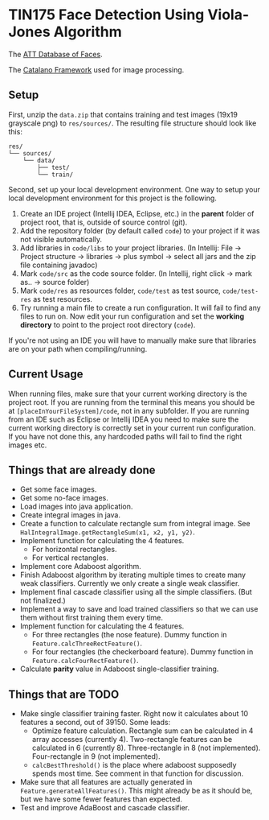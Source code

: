 # TIN175 Face Detection Using Viola-Jones Algorithm

The [ATT Database of Faces](https://www.cl.cam.ac.uk/research/dtg/attarchive/facedatabase.html).

The [Catalano Framework](https://github.com/DiegoCatalano/Catalano-Framework) used for image processing.

## Setup
First, unzip the `data.zip` that contains training and test images (19x19 grayscale png) to `res/sources/`. The resulting file structure should look like this:
```
res/
└── sources/
    └── data/
        ├── test/
        └── train/
```

Second, set up your local development environment. One way to setup your local development environment for this project is the following.

1. Create an IDE project (Intellij IDEA, Eclipse, etc.) in the __parent__ folder of project root, that is, outside of source control (git).
2. Add the repository folder (by default called `code`) to your project if it was not visible automatically.
3. Add libraries in `code/libs` to your project libraries. (In Intellij: File -> Project structure -> libraries -> plus symbol -> select all jars and the zip file containing javadoc)
4. Mark `code/src` as the code source folder. (In Intellij, right click -> mark as.. -> source folder)
5. Mark `code/res` as resources folder, `code/test` as test source, `code/test-res` as test resources.
6. Try running a main file to create a run configuration. It will fail to find any files to run on. Now edit your run configuration and set the __working directory__ to point to the project root directory (`code`).

If you're not using an IDE you will have to manually make sure that libraries are on your path when compiling/running.


## Current Usage
When running files, make sure that your current working directory is the project root. If you are running from the terminal this means you should be at `[placeInYourFileSystem]/code`, not in any subfolder. If you are running from an IDE such as Eclipse or Intellij IDEA you need to make sure the current working directory is correctly set in your current run configuration. If you have not done this, any hardcoded paths will fail to find the right images etc.



## Things that are already done
* Get some face images.
* Get some no-face images.
* Load images into java application.
* Create integral images in java.
* Create a function to calculate rectangle sum from integral image. See `HalIntegralImage.getRectangleSum(x1, x2, y1, y2)`.
* Implement function for calculating the 4 features.
   * For horizontal rectangles.
   * For vertical rectangles.
* Implement core Adaboost algorithm.
* Finish Adaboost algorithm by iterating multiple times to create many weak classifiers. Currently we only create a single weak classifier.
* Implement final cascade classifier using all the simple classifiers. (But not finalized.)
* Implement a way to save and load trained classifiers so that we can use them without first training them every time.
* Implement function for calculating the 4 features.
   * For three rectangles (the nose feature). Dummy function in `Feature.calcThreeRectFeature()`.
   * For four rectangles (the checkerboard feature). Dummy function in `Feature.calcFourRectFeature()`.
* Calculate __parity__ value in Adaboost single-classifier training.

## Things that are TODO
* Make single classifier training faster. Right now it calculates about 10 features a second, out of 39150. Some leads:
   * Optimize feature calculation. Rectangle sum can be calculated in 4 array accesses (currently 4). Two-rectangle features can be calculated in 6 (currently 8).  Three-rectangle in 8 (not implemented).  Four-rectangle in 9 (not implemented).
   * `calcBestThreshold()` is the place where adaboost supposedly spends most time. See comment in that function for discussion.
* Make sure that all features are actually generated in `Feature.generateAllFeatures()`. This might already be as it should be, but we have some fewer features than expected.
* Test and improve AdaBoost and cascade classifier.


